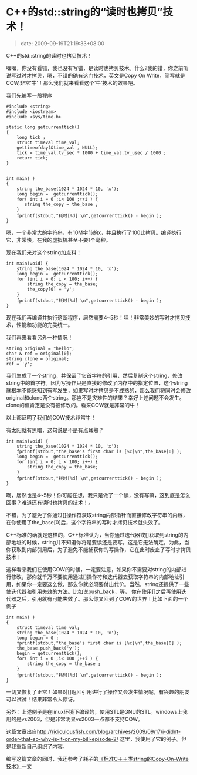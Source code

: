 # C++的std::string的“读时也拷贝”技术！
>date: 2009-09-19T21:19:33+08:00


C++的std::string的读时也拷贝技术！


嘿嘿，你没有看错，我也没有写错，是读时也拷贝技术。什么?我的错，你之前听说写过时才拷贝，嗯，不错的确有这门技术，英文是Copy On Write，简写就是COW,非常’牛’！那么我们就来看看这个’牛’技术的效果吧。


我们先编写一段程序  





```
#include <string>
#include <iostream>
#include <sys/time.h>

static long getcurrenttick()
{
    long tick ;
    struct timeval time_val;
    gettimeofday(&time_val , NULL);
    tick = time_val.tv_sec * 1000 + time_val.tv_usec / 1000 ;
    return tick;
}


int main( )
{
    string the_base(1024 * 1024 * 10, 'x');
    long begin =  getcurrenttick();
    for( int i = 0 ;i< 100 ;++i ) {
       string the_copy = the_base ;
    }
    fprintf(stdout,"耗时[%d] \n",getcurrenttick() - begin );
}

```

嗯，一个非常大的字符串，有10M字节的x，并且执行了100此拷贝。编译执行它，非常快，在我的虚拟机甚至不要1个毫秒。


现在我们来对这个string加点料！



```
int main(void) {
    string the_base(1024 * 1024 * 10, 'x');
    long begin =  getcurrenttick();
    for (int i = 0; i < 100; i++) {
        string the_copy = the_base;
        the_copy[0] = 'y';
    }
    fprintf(stdout,"耗时[%d] \n",getcurrenttick() - begin );
}

```

现在我们再编译并执行这断程序，居然需要4~5秒！哇！非常美妙的写时才拷贝技术，性能和功能的完美统一。


我们再来看看另外一种情况！



```
string original = "hello";
char & ref = original[0];
string clone = original;
ref = 'y';

```

我们生成了一个string，并保留了它首字符的引用，然后复制这个string，修改string中的首字符。因为写操作只是直接的修改了内存中的指定位置，这个string就根本不能感知到有写发生，如果写时才拷贝是不成熟的，那么我们将同时会修改original和clone两个string。那岂不是灾难性的结果？幸好上述问题不会发生。clone的值肯定是没有被修改的。看来COW就是非常的牛！


以上都证明了我们的COW技术非常牛！


有太阳就有黑暗，这句说是不是有点耳熟？



```
int main(void) {
    string the_base(1024 * 1024 * 10, 'x');
    fprintf(stdout,"the_base's first char is [%c]\n",the_base[0] );
    long begin =  getcurrenttick();
    for (int i = 0; i < 100; i++) {
        string the_copy = the_base;
    }
    fprintf(stdout,"耗时[%d] \n",getcurrenttick() - begin );
}

```

啊，居然也是4~5秒！你可能在想，我只是做了一个读，没有写嘛，这到底是怎么回事？难道还有读时也拷贝的技术！。


不错，为了避免了你通过[]操作符获取string内部指针而直接修改字符串的内容，在你使用了the\_base[0]后，这个字符串的写时才拷贝技术就失效了。


C++标准的确就是这样的，C++标准认为，当你通过迭代器或[]获取到string的内部地址的时候，string并不知道你将是要读还是要写。这是它无法确定，为此，当你获取到内部引用后，为了避免不能捕获你的写操作，它在此时废止了写时才拷贝技术！


这样看来我们在使用COW的时候，一定要注意，如果你不需要对string的内部进行修改，那你就千万不要使用通过[]操作符和迭代器去获取字符串的内部地址引用，如果你一定要这么做，那么你就必须要付出代价。当然，string还提供了一些使迭代器和引用失效的方法。比如说push\_back，等， 你在使用[]之后再使用迭代器之后，引用就有可能失效了。那么你又回到了COW的世界！比如下面的一个例子



```
int main( )
{
    struct timeval time_val;
    string the_base(1024 * 1024 * 10, 'x');
    long begin = 0 ;
    fprintf(stdout,"the_base's first char is [%c]\n",the_base[0] );
    the_base.push_back('y');
    begin = getcurrenttick();
    for( int i = 0 ;i< 100 ;++i ) {
        string the_copy = the_base ;
    }
    fprintf(stdout,"耗时[%d] \n",getcurrenttick() - begin );
}

```

一切又恢复了正常！如果对[]返回引用进行了操作又会发生情况呢，有兴趣的朋友可以试试！结果非常令人惊讶。


另外：上述例子是在linux环境下编译的，使用STL是GNU的STL。windows上我用的是vs2003，但是非常明显vs2003一点都不支持COW。


这篇文章出自<http://ridiculousfish.com/blog/archives/2009/09/17/i-didnt-order-that-so-why-is-it-on-my-bill-episode-2/> 这里，我使用了它的例子。但是我重新自己组织了内容。


编写这篇文章的同时，我还参考了耗子的[《标准C＋＋类string的Copy-On-Write技术》](http://blog.csdn.net/haoel/archive/2004/06/23/24058.aspx)一文


